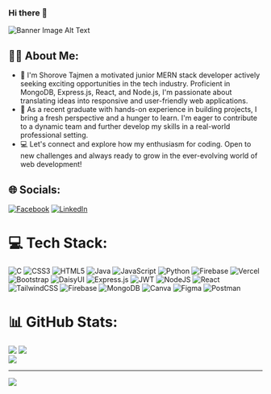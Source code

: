 ### Hi there 👋
![Banner Image Alt Text]()


##  👨‍💻 About Me:
- 🔭 I'm Shorove Tajmen a motivated junior MERN stack developer actively seeking exciting opportunities in the tech industry. Proficient in MongoDB, Express.js, React, and        Node.js, I'm passionate about translating ideas into responsive and user-friendly web applications.
- 🌱 As a recent graduate with hands-on experience in building projects, I bring a fresh perspective and a hunger to learn. I'm eager to contribute to a dynamic team and         further develop my skills in a real-world professional setting.
- 💻 Let's connect and explore how my enthusiasm for coding. Open to new challenges and always ready to grow in the ever-evolving world of web development!




## 🌐 Socials:
[![Facebook](https://img.shields.io/badge/Facebook-%231877F2.svg?logo=Facebook&logoColor=white)]([https://facebook.com/www.facebook.com/shorove.tajmen](https://www.facebook.com/shorove.tajmen?mibextid=kFxxJD)) [![LinkedIn](https://img.shields.io/badge/LinkedIn-%230077B5.svg?logo=linkedin&logoColor=white)](https://linkedin.com/in/www.linkedin.com/in/shorove-tajmen) 

# 💻 Tech Stack:
![C](https://img.shields.io/badge/c-%2300599C.svg?style=plastic&logo=c&logoColor=white) ![CSS3](https://img.shields.io/badge/css3-%231572B6.svg?style=plastic&logo=css3&logoColor=white) ![HTML5](https://img.shields.io/badge/html5-%23E34F26.svg?style=plastic&logo=html5&logoColor=white) ![Java](https://img.shields.io/badge/java-%23ED8B00.svg?style=plastic&logo=openjdk&logoColor=white) ![JavaScript](https://img.shields.io/badge/javascript-%23323330.svg?style=plastic&logo=javascript&logoColor=%23F7DF1E) ![Python](https://img.shields.io/badge/python-3670A0?style=plastic&logo=python&logoColor=ffdd54) ![Firebase](https://img.shields.io/badge/firebase-%23039BE5.svg?style=plastic&logo=firebase) ![Vercel](https://img.shields.io/badge/vercel-%23000000.svg?style=plastic&logo=vercel&logoColor=white) ![Bootstrap](https://img.shields.io/badge/bootstrap-%238511FA.svg?style=plastic&logo=bootstrap&logoColor=white) ![DaisyUI](https://img.shields.io/badge/daisyui-5A0EF8?style=plastic&logo=daisyui&logoColor=white) ![Express.js](https://img.shields.io/badge/express.js-%23404d59.svg?style=plastic&logo=express&logoColor=%2361DAFB) ![JWT](https://img.shields.io/badge/JWT-black?style=plastic&logo=JSON%20web%20tokens) ![NodeJS](https://img.shields.io/badge/node.js-6DA55F?style=plastic&logo=node.js&logoColor=white) ![React](https://img.shields.io/badge/react-%2320232a.svg?style=plastic&logo=react&logoColor=%2361DAFB) ![TailwindCSS](https://img.shields.io/badge/tailwindcss-%2338B2AC.svg?style=plastic&logo=tailwind-css&logoColor=white) ![Firebase](https://img.shields.io/badge/Firebase-039BE5?style=plastic&logo=Firebase&logoColor=white) ![MongoDB](https://img.shields.io/badge/MongoDB-%234ea94b.svg?style=plastic&logo=mongodb&logoColor=white) ![Canva](https://img.shields.io/badge/Canva-%2300C4CC.svg?style=plastic&logo=Canva&logoColor=white) ![Figma](https://img.shields.io/badge/figma-%23F24E1E.svg?style=plastic&logo=figma&logoColor=white) ![Postman](https://img.shields.io/badge/Postman-FF6C37?style=plastic&logo=postman&logoColor=white)
# 📊 GitHub Stats:
![](https://github-readme-stats.vercel.app/api?username=ShoroveTajmen&theme=highcontrast&hide_border=false&include_all_commits=true&count_private=false)
![](https://github-readme-streak-stats.herokuapp.com/?user=ShoroveTajmen&theme=highcontrast&hide_border=false)<br/>
![](https://github-readme-stats.vercel.app/api/top-langs/?username=ShoroveTajmen&theme=highcontrast&hide_border=false&include_all_commits=true&count_private=false&layout=compact)

---
[![](https://visitcount.itsvg.in/api?id=ShoroveTajmen&icon=0&color=0)](https://visitcount.itsvg.in)

<!-- Proudly created with GPRM ( https://gprm.itsvg.in ) -->
